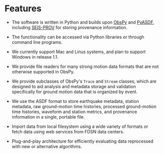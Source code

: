 # Features

* The software is written in Python and builds upon
  [ObsPy](https://www.obspy.org) and
  [PyASDF](https://seismicdata.github.io/pyasdf/),
  including [SEIS-PROV](http://seismicdata.github.io/SEIS-PROV/index.html)
  for storing provenance information.

* The functionality can be accessed via Python libraries or through command
  line programs.

* We currently support Mac and Linus systems, and plan to support Windows in
  release 1.1.

* We provide file readers for many strong motion data formats that are not
  otherwise supported in ObsPy.

* We provide subclasses of ObsPy's `Trace` and `Stream` classes, which are
  designed to aid analysis and metadata storage and validation specifically for
  ground motion data that is organized by event. 

* We use the ASDF format to store earthquake metadata, station metadata,
  raw ground-motion time histories, processed ground-motion time histories,
  waveform and station metrics, and provenance information in a single,
  portable file.

* Import data from local filesystem using a wide variety of formats or fetch
  data using web services from FDSN data centers.

* Plug-and-play architecture for efficiently evaluating data reprocessed
  with new or alternative algorithms.

